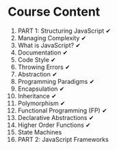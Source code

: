 # Course Content

1. PART 1: Structuring JavaScript ✔
2. Managing Complexity ✔
3. What is JavaScript? ✔
4. Documentation ✔
5. Code Style ✔
6. Throwing Errors ✔
7. Abstraction ✔
8. Programming Paradigms ✔
9. Encapsulation ✔
10. Inheritance ✔
11. Polymorphism ✔
12. Functional Programming (FP)  ✔
13. Declarative Abstractions ✔
14. Higher Order Functions  ✔
15. State Machines
16. PART 2: JavaScript Frameworks